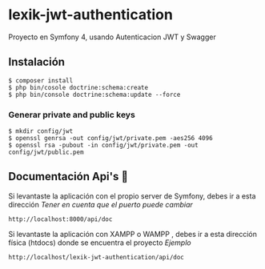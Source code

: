 # lexik-jwt-authentication
Proyecto en Symfony 4, usando Autenticacion JWT y Swagger
## Instalación
```
$ composer install
$ php bin/cosole doctrine:schema:create
$ php bin/console doctrine:schema:update --force
```
### Generar private and public keys
```
$ mkdir config/jwt
$ openssl genrsa -out config/jwt/private.pem -aes256 4096
$ openssl rsa -pubout -in config/jwt/private.pem -out config/jwt/public.pem
```
## Documentación Api's 📖
Si levantaste la aplicación con el propio server de Symfony, debes ir a esta dirección
_Tener en cuenta que el puerto puede cambiar_
```
http://localhost:8000/api/doc
```
Si levantaste la aplicación con XAMPP o WAMPP , debes ir a esta dirección física (htdocs) donde se encuentra el proyecto
_Ejemplo_
```
http://localhost/lexik-jwt-authentication/api/doc
```
